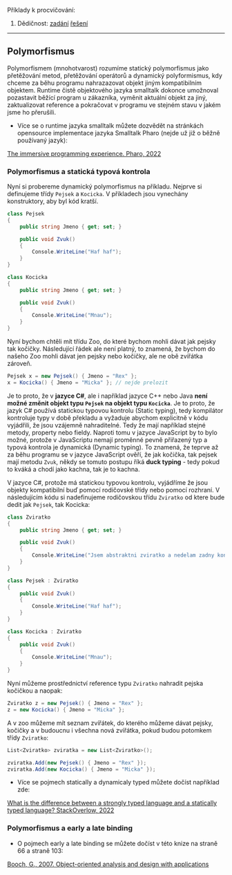 Příklady k procvičování:
1. Dědičnost: [zadání](1_polymorfismus_zadani.cs) [řešení](1_polymorfismus_reseni.cs)
---

## Polymorfismus

Polymorfismem (mnohotvarost) rozumíme statický polymorfismus jako přetěžování metod, přetěžování operátorů a dynamický polyformismus, kdy chceme za běhu programu nahrazazovat objekt jiným kompatibilním objektem. Runtime čistě objektového jazyka smalltalk dokonce umožnoval pozastavit běžící program u zákazníka, vyměnit aktuální objekt za jiný, zaktualizovat reference a pokračovat v programu ve stejném stavu v jakém jsme ho přerušili.

- Více se o runtime jazyka smalltalk můžete dozvědět na stránkách opensource implementace jazyka Smalltalk Pharo (nejde už již o běžně používaný jazyk):

[The immersive programming experience. Pharo, 2022]( https://pharo.org/)

### Polymorfismus a statická typová kontrola

Nyní si probereme dynamický polymorfismus na příkladu. Nejprve si definujeme třídy `Pejsek` a `Kocicka`. V příkladech jsou vynechány konstruktory, aby byl kód kratší.
```cs 
class Pejsek
{
    public string Jmeno { get; set; }

    public void Zvuk()
    {
        Console.WriteLine("Haf haf");
    }
}

class Kocicka
{
    public string Jmeno { get; set; }

    public void Zvuk()
    {
        Console.WriteLine("Mnau");
    }
}
```

Nyní bychom chtěli mít třídu Zoo, do které bychom mohli dávat jak pejsky tak kočičky. Následující řádek ale není platný, to znamená, že bychom do našeho Zoo mohli dávat jen pejsky nebo kočičky, ale ne obě zvířátka zároveň.
```cs
Pejsek x = new Pejsek() { Jmeno = "Rex" };
x = Kocicka() { Jmeno = "Micka" }; // nejde prelozit
```

Je to proto, že v **jazyce C#**, ale i například jazyce C++ nebo Java **není možné změnit objekt typu `Pejsek` na objekt typu `Kocicka`**. Je to proto, že jazyk C# používá statickou typovou kontrolu (Static typing), tedy kompilátor kontroluje typy v době překladu a vyžaduje abychom explicitně v kódu vyjádřili, že jsou vzájemně nahraditelné.  Tedy že mají například stejné metody, property nebo fieldy. Naproti tomu v jazyce JavaScript by to bylo možné, protože v JavaScriptu nemají proměnné pevně přiřazený typ a typová kontrola je dynamická (Dynamic typing). To znamená, že teprve až za běhu programu se v jazyce JavaScript ověří, že jak kočička, tak pejsek mají metodu `Zvuk`, někdy se tomuto postupu říká **duck typing** - tedy pokud to kváká a chodí jako kachna, tak je to kachna.

V jazyce C#, protože má statickou typovou kontrolu, vyjádříme že jsou objekty kompatibilní buď pomocí rodičovské třídy nebo pomocí rozhraní. V následujícím kódu si nadefinujeme rodičovskou třídu `Zviratko` od ktere bude dedit jak `Pejsek`, tak Kocicka:

```cs
class Zviratko
{
    public string Jmeno { get; set; }

    public void Zvuk()
    {
        Console.WriteLine("Jsem abstraktni zviratko a nedelam zadny konkretni zvuk");
    }
}

class Pejsek : Zviratko
{
    public void Zvuk()
    {
        Console.WriteLine("Haf haf");
    }
}

class Kocicka : Zviratko
{
    public void Zvuk()
    {
        Console.WriteLine("Mnau");
    }
}
```

Nyní můžeme prostřednictví reference typu `Zviratko` nahradit pejska kočičkou a naopak:
```cs
Zviratko z = new Pejsek() { Jmeno = "Rex" };
z = new Kocicka() { Jmeno = "Micka" };
```

A v zoo můžeme mít seznam zvířátek, do kterého můžeme dávat pejsky, kočičky a v budoucnu i všechna nová zvířátka, pokud budou potomkem třídy `Zviratko`:

```cs
List<Zviratko> zviratka = new List<Zviratko>();

zviratka.Add(new Pejsek() { Jmeno = "Rex" });
zviratka.Add(new Kocicka() { Jmeno = "Micka" });
```

- Více se pojmech statically a dynamicaly typed můžete dočíst například zde:

[What is the difference between a strongly typed language and a statically typed language? StackOverlow, 2022](https://stackoverflow.com/a/2696369)


### Polymorfismus a early a late binding



- O pojmech early a late binding se můžete dočíst v této knize na straně 66 a straně 103:

[Booch, G., 2007. Object-oriented analysis and design with applications](https://www.amazon.com/Object-Oriented-Analysis-Design-Applications-3rd/dp/020189551X/ref=sr_1_1?crid=3J6T6XIHYPCP8&keywords=Object-Oriented+Analysis+and+Design+with+Application&qid=1646832764&s=books&sprefix=object-oriented+analysis+and+design+with+application%2Cstripbooks-intl-ship%2C128&sr=1-1)

